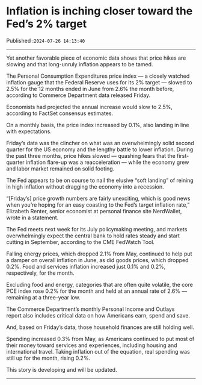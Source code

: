 # Inflation is inching closer toward the Fed’s 2% target

Published :`2024-07-26 14:13:40`

---

Yet another favorable piece of economic data shows that price hikes are slowing and that long-unruly inflation appears to be tamed.

The Personal Consumption Expenditures price index — a closely watched inflation gauge that the Federal Reserve uses for its 2% target — slowed to 2.5% for the 12 months ended in June from 2.6% the month before, according to Commerce Department data released Friday.

Economists had projected the annual increase would slow to 2.5%, according to FactSet consensus estimates.

On a monthly basis, the price index increased by 0.1%, also landing in line with expectations.

Friday’s data was the clincher on what was an overwhelmingly solid second quarter for the US economy and the lengthy battle to lower inflation. During the past three months, price hikes slowed — quashing fears that the first-quarter inflation flare-up was a reacceleration — while the economy grew and labor market remained on solid footing.

The Fed appears to be on course to nail the elusive “soft landing” of reining in high inflation without dragging the economy into a recession.

“[Friday’s] price growth numbers are fairly unexciting, which is good news when you’re hoping for an easy coasting to the Fed’s target inflation rate,” Elizabeth Renter, senior economist at personal finance site NerdWallet, wrote in a statement.

The Fed meets next week for its July policymaking meeting, and markets overwhelmingly expect the central bank to hold rates steady and start cutting in September, according to the CME FedWatch Tool.

Falling energy prices, which dropped 2.1% from May, continued to help put a damper on overall inflation in June, as did goods prices, which dropped 0.2%. Food and services inflation increased just 0.1% and 0.2%, respectively, for the month.

Excluding food and energy, categories that are often quite volatile, the core PCE index rose 0.2% for the month and held at an annual rate of 2.6% — remaining at a three-year low.

The Commerce Department’s monthly Personal Income and Outlays report also includes critical data on how Americans earn, spend and save.

And, based on Friday’s data, those household finances are still holding well.

Spending increased 0.3% from May, as Americans continued to put most of their money toward services and experiences, including housing and international travel. Taking inflation out of the equation, real spending was still up for the month, rising 0.2%.

This story is developing and will be updated.

---

